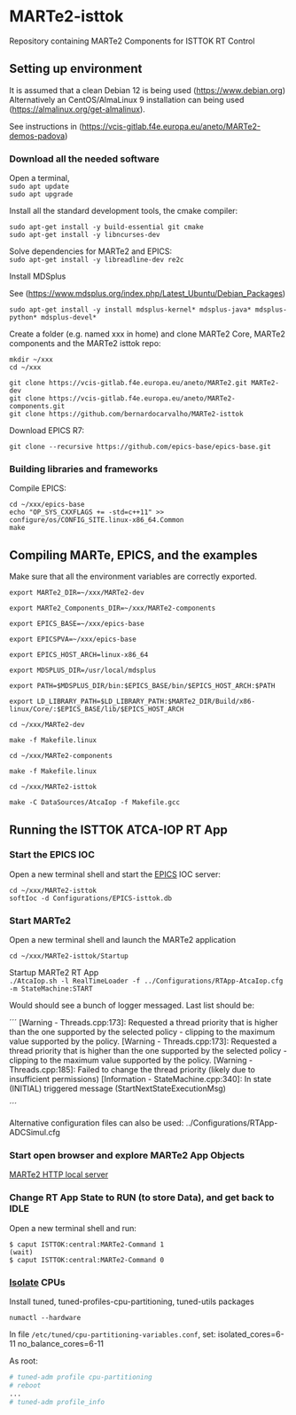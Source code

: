 # MARTe2-isttok
Repository containing MARTe2 Components for ISTTOK RT Control

## Setting up environment

It is assumed that a clean Debian 12 is being used (https://www.debian.org)
Alternatively an CentOS/AlmaLinux 9 installation can being used (https://almalinux.org/get-almalinux).

See instructions in (https://vcis-gitlab.f4e.europa.eu/aneto/MARTe2-demos-padova)

### Download all the needed software

Open a terminal,  
`sudo apt update`  
`sudo apt upgrade`

Install all the standard development tools, the cmake compiler:

`sudo apt-get install -y build-essential git cmake`  
`sudo apt-get install -y libncurses-dev`

Solve dependencies for MARTe2 and EPICS:  
`sudo apt-get install -y libreadline-dev re2c`

Install MDSplus

See (https://www.mdsplus.org/index.php/Latest_Ubuntu/Debian_Packages)

`sudo apt-get install -y install mdsplus-kernel* mdsplus-java* mdsplus-python* mdsplus-devel*`

Create a folder (e.g. named xxx in home) and clone MARTe2 Core,  MARTe2 components and the MARTe2 isttok repo:

`mkdir ~/xxx`  
`cd ~/xxx`  

`git clone https://vcis-gitlab.f4e.europa.eu/aneto/MARTe2.git MARTe2-dev`  
`git clone https://vcis-gitlab.f4e.europa.eu/aneto/MARTe2-components.git`  
`git clone https://github.com/bernardocarvalho/MARTe2-isttok`  
      
Download EPICS R7:

`git clone --recursive https://github.com/epics-base/epics-base.git`

### Building libraries and frameworks

Compile EPICS:

`cd ~/xxx/epics-base`  
`echo "OP_SYS_CXXFLAGS += -std=c++11" >> configure/os/CONFIG_SITE.linux-x86_64.Common`  
`make`

## Compiling MARTe, EPICS, and the examples

Make sure that all the environment variables are correctly exported.

`export MARTe2_DIR=~/xxx/MARTe2-dev`

`export MARTe2_Components_DIR=~/xxx/MARTe2-components`

`export EPICS_BASE=~/xxx/epics-base`

`export EPICSPVA=~/xxx/epics-base`

`export EPICS_HOST_ARCH=linux-x86_64`

`export MDSPLUS_DIR=/usr/local/mdsplus`

`export PATH=$MDSPLUS_DIR/bin:$EPICS_BASE/bin/$EPICS_HOST_ARCH:$PATH`

`export LD_LIBRARY_PATH=$LD_LIBRARY_PATH:$MARTe2_DIR/Build/x86-linux/Core/:$EPICS_BASE/lib/$EPICS_HOST_ARCH`

`cd ~/xxx/MARTe2-dev`

`make -f Makefile.linux`

`cd ~/xxx/MARTe2-components`

`make -f Makefile.linux`

`cd ~/xxx/MARTe2-isttok`

`make -C DataSources/AtcaIop -f Makefile.gcc`

## Running the ISTTOK ATCA-IOP RT App

### Start the EPICS IOC

Open a new terminal shell and start the [EPICS](https://epics-controls.org) IOC server:

`cd ~/xxx/MARTe2-isttok`  
`softIoc -d Configurations/EPICS-isttok.db`

### Start MARTe2 

Open a new terminal shell and launch the MARTe2 application

`cd ~/xxx/MARTe2-isttok/Startup`

Startup MARTe2 RT App  
`./AtcaIop.sh -l RealTimeLoader -f ../Configurations/RTApp-AtcaIop.cfg -m StateMachine:START`

   Would should see a bunch of logger messaged. Last list should be:

   ´´´
   [Warning - Threads.cpp:173]: Requested a thread priority that is higher than the one supported by the selected policy - clipping to the maximum value supported by the policy.
   [Warning - Threads.cpp:173]: Requested a thread priority that is higher than the one supported by the selected policy - clipping to the maximum value supported by the policy.
   [Warning - Threads.cpp:185]: Failed to change the thread priority (likely due to insufficient permissions)
   [Information - StateMachine.cpp:340]: In state (INITIAL) triggered message (StartNextStateExecutionMsg)

   ´´´

Alternative configuration files can also be used: ../Configurations/RTApp-ADCSimul.cfg
    
### Start open browser and explore MARTe2 App Objects

[MARTe2 HTTP local server ](http://localhost:8084)


### Change RT App State to RUN  (to store Data), and get back to IDLE

Open a new terminal shell and run:  
```console
$ caput ISTTOK:central:MARTe2-Command 1
(wait)
$ caput ISTTOK:central:MARTe2-Command 0
```


### [Isolate](https://docs.redhat.com/en/documentation/red_hat_enterprise_linux_for_real_time/7/html/tuning_guide/isolating_cpus_using_tuned-profiles-realtime) CPUs 

Install tuned, tuned-profiles-cpu-partitioning, tuned-utils packages

`numactl --hardware`

In file `/etc/tuned/cpu-partitioning-variables.conf`,  set:
isolated_cores=6-11
no_balance_cores=6-11

As root:
```bash
# tuned-adm profile cpu-partitioning
# reboot
...
# tuned-adm profile_info 

```


